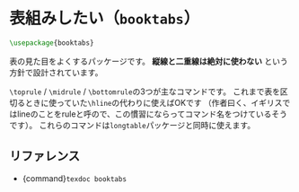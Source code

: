 # 表組みしたい（``booktabs``）

```latex
\usepackage{booktabs}
```

表の見た目をよくするパッケージです。
**縦線と二重線は絶対に使わない** という方針で設計されています。

``\toprule`` / ``\midrule`` / ``\bottomrule``の3つが主なコマンドです。
これまで表を区切るときに使っていた``\hline``の代わりに使えばOKです
（作者曰く、イギリスではlineのことをruleと呼ので、この慣習にならってコマンド名をつけているそうです）。
これらのコマンドは``longtable``パッケージと同時に使えます。

## リファレンス

- {command}`texdoc booktabs`
